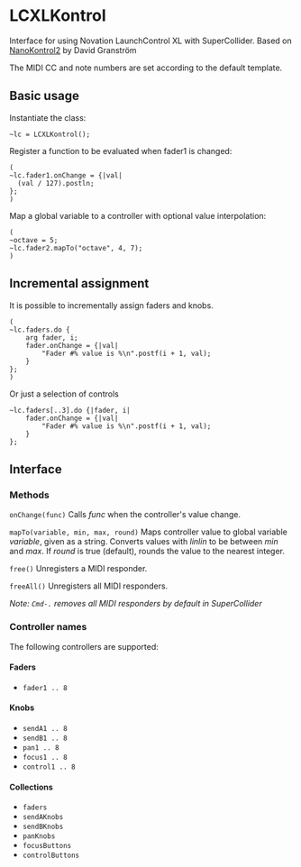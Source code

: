 # LCXLKontrol

Interface for using Novation LaunchControl XL with SuperCollider. Based on [NanoKontrol2](https://github.com/davidgranstrom/NanoKontrol2) by David Granström

The MIDI CC and note numbers are set according to the default template.

## Basic usage

Instantiate the class:

```sclang
~lc = LCXLKontrol();
```

Register a function to be evaluated when fader1 is changed:

```sclang
(
~lc.fader1.onChange = {|val|
  (val / 127).postln;
};
)
```

Map a global variable to a controller with optional value interpolation:

```sclang
(
~octave = 5;
~lc.fader2.mapTo("octave", 4, 7);
)
```

## Incremental assignment

It is possible to incrementally assign faders and knobs.

```sclang
(
~lc.faders.do {
    arg fader, i;
    fader.onChange = {|val|
        "Fader #% value is %\n".postf(i + 1, val);
    }
};
)
```

Or just a selection of controls

```sclang
~lc.faders[..3].do {|fader, i|
    fader.onChange = {|val|
        "Fader #% value is %\n".postf(i + 1, val);
    }
};
```

## Interface

### Methods

`onChange(func)` Calls *func* when the controller's value change.

`mapTo(variable, min, max, round)` Maps controller value to global variable *variable*, given as a string. Converts values with *linlin* to be between *min* and *max*. If *round* is true (default), rounds the value to the nearest integer.

`free()` Unregisters a MIDI responder.

`freeAll()` Unregisters all MIDI responders.

*Note: `Cmd-.` removes all MIDI responders by default in SuperCollider*

### Controller names

The following controllers are supported:

#### Faders

* `fader1 .. 8`

#### Knobs

* `sendA1 .. 8`
* `sendB1 .. 8`
* `pan1 .. 8`
* `focus1 .. 8`
* `control1 .. 8`

#### Collections

* `faders`
* `sendAKnobs`
* `sendBKnobs`
* `panKnobs`
* `focusButtons`
* `controlButtons`
